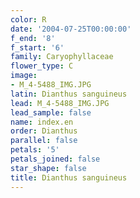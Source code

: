 ```yaml
---
color: R
date: '2004-07-25T00:00:00'
f_end: '8'
f_start: '6'
family: Caryophyllaceae
flower_type: C
image:
- M_4-5488_IMG.JPG
latin: Dianthus sanguineus
lead: M_4-5488_IMG.JPG
lead_sample: false
name: index.en
order: Dianthus
parallel: false
petals: '5'
petals_joined: false
star_shape: false
title: Dianthus sanguineus
---
```

